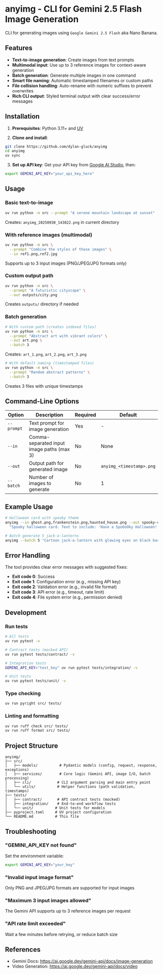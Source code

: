 # anyimg - CLI for Gemini 2.5 Flash Image Generation

CLI for generating images using `Google Gemini 2.5 Flash` aka Nano Banana.

## Features

- **Text-to-image generation**: Create images from text prompts
- **Multimodal input**: Use up to 3 reference images for context-aware generation
- **Batch generation**: Generate multiple images in one command
- **Smart file naming**: Automatic timestamped filenames or custom paths
- **File collision handling**: Auto-rename with numeric suffixes to prevent overwrites
- **Rich CLI output**: Styled terminal output with clear success/error messages

## Installation

1. **Prerequisites**: Python 3.11+ and [UV](https://github.com/astral-sh/uv)

2. **Clone and install**:
```bash
git clone https://github.com/dylan-gluck/anyimg
cd anyimg
uv sync
```

3. **Set up API key**:
Get your API key from [Google AI Studio](https://aistudio.google.com/apikey), then:
```bash
export GEMINI_API_KEY="your_api_key_here"
```

## Usage

### Basic text-to-image
```bash
uv run python -m src --prompt "A serene mountain landscape at sunset"
```
Creates: `anyimg_20250930_143022.png` in current directory

### With reference images (multimodal)
```bash
uv run python -m src \
  --prompt "Combine the styles of these images" \
  --in ref1.png,ref2.jpg
```
Supports up to 3 input images (PNG/JPEG/JPG formats only)

### Custom output path
```bash
uv run python -m src \
  --prompt "A futuristic cityscape" \
  --out outputs/city.png
```
Creates `outputs/` directory if needed

### Batch generation
```bash
# With custom path (creates indexed files)
uv run python -m src \
  --prompt "Abstract art with vibrant colors" \
  --out art.png \
  --batch 3
```
Creates: `art_1.png`, `art_2.png`, `art_3.png`

```bash
# With default naming (timestamped files)
uv run python -m src \
  --prompt "Random abstract patterns" \
  --batch 3
```
Creates 3 files with unique timestamps

## Command-Line Options

| Option | Description | Required | Default |
|--------|-------------|----------|---------|
| `--prompt` | Text prompt for image generation | Yes | - |
| `--in` | Comma-separated input image paths (max 3) | No | None |
| `--out` | Output path for generated image | No | `anyimg_<timestamp>.png` |
| `--batch` | Number of images to generate | No | 1 |

## Example Usage

```bash
# Halloween card with spooky theme
anyimg --in ghost.png,frankenstein.png,haunted_house.png --out spooky-card.png \
  "Spooky halloween card. Text to include: 'Have a SpoOoOky Halloween!'. Colors: Black, White, Orange, Purple. Size: 3x4"

# Batch generate 5 jack-o-lanterns
anyimg --batch 5 "Cartoon jack-o-lantern with glowing eyes on black background"
```

## Error Handling

The tool provides clear error messages with suggested fixes:

- **Exit code 0**: Success
- **Exit code 1**: Configuration error (e.g., missing API key)
- **Exit code 2**: Validation error (e.g., invalid file format)
- **Exit code 3**: API error (e.g., timeout, rate limit)
- **Exit code 4**: File system error (e.g., permission denied)

## Development

### Run tests
```bash
# All tests
uv run pytest -v

# Contract tests (mocked API)
uv run pytest tests/contract/ -v

# Integration tests
GEMINI_API_KEY="test_key" uv run pytest tests/integration/ -v

# Unit tests
uv run pytest tests/unit/ -v
```

### Type checking
```bash
uv run pyright src/ tests/
```

### Linting and formatting
```bash
uv run ruff check src/ tests/
uv run ruff format src/ tests/
```

## Project Structure

```
anyimg/
├── src/
│   ├── models/          # Pydantic models (config, request, response, exceptions)
│   ├── services/        # Core logic (Gemini API, image I/O, batch processing)
│   ├── cli/            # CLI argument parsing and main entry point
│   └── utils/          # Helper functions (path validation, timestamps)
├── tests/
│   ├── contract/       # API contract tests (mocked)
│   ├── integration/    # End-to-end workflow tests
│   └── unit/          # Unit tests for models
├── pyproject.toml     # UV project configuration
└── README.md          # This file
```

## Troubleshooting

### "GEMINI_API_KEY not found"
Set the environment variable:
```bash
export GEMINI_API_KEY="your_key"
```

### "Invalid input image format"
Only PNG and JPEG/JPG formats are supported for input images

### "Maximum 3 input images allowed"
The Gemini API supports up to 3 reference images per request

### "API rate limit exceeded"
Wait a few minutes before retrying, or reduce batch size

## References

- Gemini Docs: https://ai.google.dev/gemini-api/docs/image-generation
- Video Generation: https://ai.google.dev/gemini-api/docs/video
